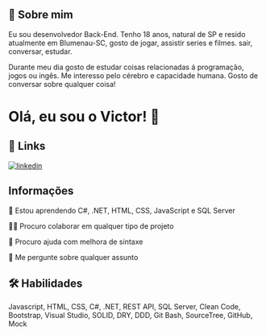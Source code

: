 
## 🚀 Sobre mim
Eu sou desenvolvedor Back-End. Tenho 18 anos, natural de SP e 
resido atualmente em Blumenau-SC, gosto de jogar, assistir series e filmes. sair, conversar, estudar. 

Durante meu dia gosto de estudar coisas relacionadas á programação, jogos ou ingês. 
Me interesso pelo cérebro e capacidade humana. Gosto de conversar sobre qualquer coisa!



# Olá, eu sou o Victor! 👋


## 🔗 Links
[![linkedin](https://img.shields.io/badge/linkedin-0A66C2?style=for-the-badge&logo=linkedin&logoColor=white)](https://www.linkedin.com/in/victorsantos09/)


## Informações

🧠 Estou aprendendo C#, .NET, HTML, CSS, JavaScript e SQL Server

👯‍♀️ Procuro colaborar em qualquer tipo de projeto

🤔 Procuro ajuda com melhora de sintaxe

💬 Me pergunte sobre qualquer assunto



## 🛠 Habilidades
Javascript, HTML, CSS, C#, .NET, REST API, SQL Server, Clean Code, Bootstrap, Visual Studio, SOLID, DRY, DDD, Git Bash, SourceTree, GitHub, Mock

<!---
VictorSantos09/VictorSantos09 is a ✨ special ✨ repository because its `README.md` (this file) appears on your GitHub profile.
You can click the Preview link to take a look at your changes.
--->
